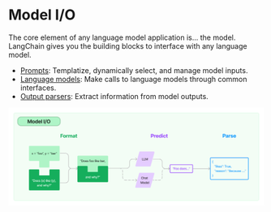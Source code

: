 # Model I/O

The core element of any language model application is... the model. LangChain 
gives you the building blocks to interface with any language model.

- [Prompts](/modules/model_io/prompts/prompts.md): Templatize, dynamically 
  select, and manage model inputs.
- [Language models](/modules/model_io/models/models.md): Make calls to language 
  models through common interfaces.
- [Output parsers](/modules/model_io/output_parsers/output_parsers.md): Extract 
  information from model outputs.

![model_io_diagram](img/model_io.jpg)
